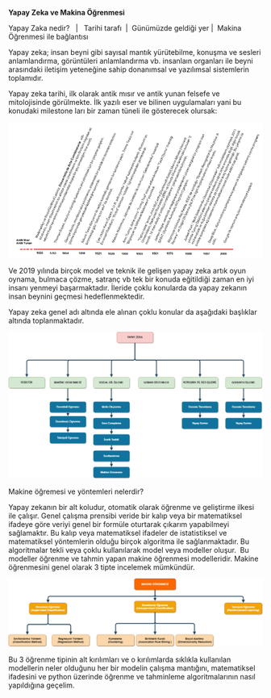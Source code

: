  **Yapay Zeka ve Makina Öğrenmesi**

Yapay Zaka nedir?   |   Tarihi tarafı  |  Günümüzde geldiği yer |  Makina Öğrenmesi ile bağlantısı

Yapay zeka; insan beyni gibi sayısal mantık yürütebilme, konuşma ve sesleri anlamlandırma, görüntüleri anlamlandırma vb. insanlaın organları ile beyni arasındaki iletişim yeteneğine sahip donanımsal ve yazılımsal sistemlerin toplamıdır.

Yapay zeka tarihi, ilk olarak antik mısır ve antik yunan felsefe ve mitolojisinde görülmekte.
İlk yazılı eser ve bilinen uygulamaları yani bu konudaki milestone ları bir zaman tüneli ile gösterecek olursak:


![](images/ML_tarihce.png)


Ve 2019 yılında birçok model ve teknik ile gelişen yapay zeka artık oyun oynama, bulmaca çözme, satranç vb tek bir konuda eğitildiği zaman en iyi insanı yenmeyi başarmaktadır. İleride çoklu konularda da yapay zekanın insan beynini geçmesi hedeflenmektedir.  

Yapay zeka genel adı altında ele alınan çoklu konular da aşağıdaki başlıklar altında toplanmaktadır.

![](images/AI_sema.png)

Makine öğremesi ve yöntemleri nelerdir?

Yapay zekanın bir alt koludur, otomatik olarak öğrenme ve geliştirme ilkesi ile çalışır. Genel çalışma prensibi veride bir kalıp veya bir matematiksel ifadeye göre veriyi genel bir formüle oturtarak çıkarım yapabilmeyi sağlamaktır. Bu kalıp veya matematiksel ifadeler de istatistiksel ve matematiksel yöntemlerin olduğu birçok algoritma ile sağlanmaktadır. Bu algoritmalar tekli veya çoklu kullanılarak model veya modeller oluşur. 
Bu modeller öğrenme ve tahmin yapan makine öğrenmesi modelleridir. Makine öğrenmesini genel olarak 3 tipte incelemek mümkündür.

![](images/Makine_Ogrenmesi_sema.png)

Bu 3 öğrenme tipinin alt kırılımları ve o kırılımlarda sıklıkla kullanılan modellerin neler olduğunu her bir modelin çalışma mantığını, matematiksel ifadesini ve python üzerinde öğrenme ve tahminleme algoritmalarının nasıl yapıldığına geçelim.

